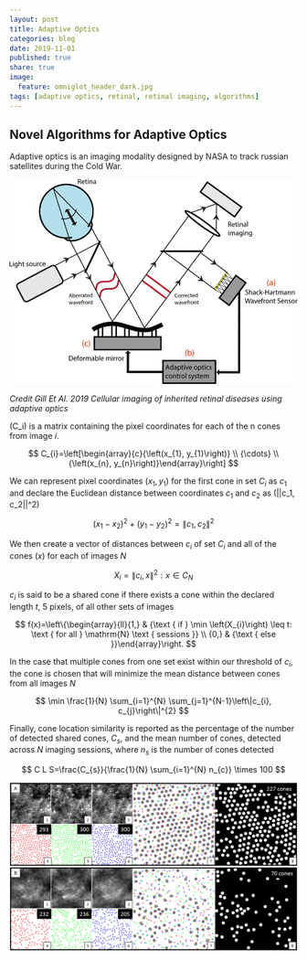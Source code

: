 ```yaml
---
layout: post
title: Adaptive Optics
categories: blog
date: 2019-11-01
published: true
share: true
image:
  feature: omniglot_header_dark.jpg
tags: [adaptive optics, retinal, retinal imaging, algorithms]
---
```


## Novel Algorithms for Adaptive Optics

Adaptive optics is an imaging modality designed by NASA to track russian satellites during the Cold War. 

![](/images/blogs/novel_algorithms/ao_system.png)

*Credit Gill Et Al. 2019 Cellular imaging of inherited retinal diseases using adaptive optics*


\(C_i\) is a matrix containing the pixel coordinates for each of the n cones from image $`i`$.

$$
C_{i}=\left[\begin{array}{c}{\left(x_{1}, y_{1}\right)} \\ {\cdots} \\ {\left(x_{n}, y_{n}\right)}\end{array}\right]
$$

We can represent pixel coordinates $`(x_1, y_1)`$ for the first cone in set $`C_i`$ as $`c_1`$ and declare the Euclidean distance between coordinates $`c_1`$ and $`c_2`$ as \(||c_1, c_2||^2\)


$$
\left(x_{1}-x_{2}\right)^{2}+\left(y_{1}-y_{2}\right)^{2}=\left\|c_{1}, c_{2}\right\|^{2}
$$

We then create a vector of distances between $c_i$ of set $C_i$ and all of the cones $(x)$ for each of images $N$

$$
X_{i}=\left\|c_{i}, x\right\|^{2}: x \in C_{N}
$$

$c_i$ is said to be a shared cone if there exists a cone within the declared length $t$, 5 pixels, of all other sets of images

$$
f(x)=\left\{\begin{array}{ll}{1,} & {\text { if } \min \left(X_{i}\right) \leq t: \text { for all } \mathrm{N} \text { sessions }} \\ {0,} & {\text { else }}\end{array}\right.
$$

In the case that multiple cones from one set exist within our threshold of $c_i$, the cone is chosen that will minimize the mean distance between cones from all images $N$

$$
\min \frac{1}{N} \sum_{i=1}^{N} \sum_{j=1}^{N-1}\left\|c_{i}, c_{j}\right\|^{2}
$$

Finally, cone location similarity is reported as the percentage of the number of detected shared cones, $C_s$, and the mean number of cones, detected across $N$ imaging sessions, where $n_s$ is the number of cones detected

$$
C L S=\frac{C_{s}}{\frac{1}{N} \sum_{i=1}^{N} n_{c}} \times 100
$$



![](images/_blogs/2019-11-01-Novel_Algorithms_Adaptive_Optics/new_overview.PNG)
